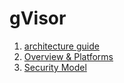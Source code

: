 # gVisor

 1. [architecture guide](https://gvisor.dev/docs/architecture_guide/)
 2. [Overview & Platforms](https://gvisor.dev/docs/architecture_guide/overview/)
 3. [Security Model](https://gvisor.dev/docs/architecture_guide/security/)
